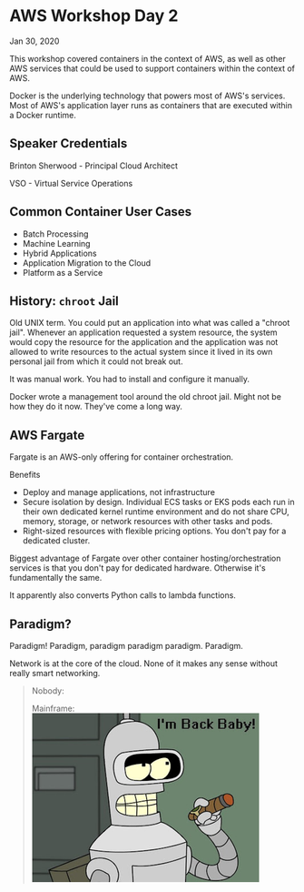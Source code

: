# AWS Workshop Day 2

Jan 30, 2020

This workshop covered containers in the context of AWS, as well as other AWS
services that could be used to support containers within the context of AWS.

Docker is the underlying technology that powers most of AWS's services. Most of
AWS's application layer runs as containers that are executed within a Docker
runtime.

## Speaker Credentials

Brinton Sherwood - Principal Cloud Architect

VSO - Virtual Service Operations

## Common Container User Cases

- Batch Processing
- Machine Learning
- Hybrid Applications
- Application Migration to the Cloud
- Platform as a Service

## History: `chroot` Jail

Old UNIX term. You could put an application into what was called a "chroot
jail". Whenever an application requested a system resource, the system would
copy the resource for the application and the application was not allowed to
write resources to the actual system since it lived in its own personal jail
from which it could not break out.

It was manual work. You had to install and configure it manually.

Docker wrote a management tool around the old chroot jail. Might not be how they
do it now. They've come a long way.

## AWS Fargate

Fargate is an AWS-only offering for container orchestration.

Benefits

- Deploy and manage applications, not infrastructure
- Secure isolation by design. Individual ECS tasks or EKS pods each run in their
  own dedicated kernel runtime environment and do not share CPU, memory,
  storage, or network resources with other tasks and pods.
- Right-sized resources with flexible pricing options. You don't pay for a
  dedicated cluster.

Biggest advantage of Fargate over other container hosting/orchestration services
is that you don't pay for dedicated hardware. Otherwise it's fundamentally the
same.

It apparently also converts Python calls to lambda functions.

## Paradigm?

Paradigm! Paradigm, paradigm paradigm paradigm. Paradigm.

Network is at the core of the cloud. None of it makes any sense without really
smart networking.

> Nobody:
>
> Mainframe:
> ![](bender-im-back-baby.jpg)

## 
